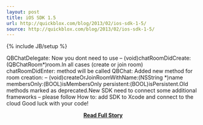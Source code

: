 ```yaml
---
layout: post
title: iOS SDK 1.5
url: http://quickblox.com/blog/2013/02/ios-sdk-1-5/
source: http://quickblox.com/blog/2013/02/ios-sdk-1-5/
---
```

{% include JB/setup %}<p>QBChatDelegate: Now you dont need to use – (void)chatRoomDidCreate:(QBChatRoom*)room.In all cases (create or join room) chatRoomDidEnter: method will be called
 QBChat: Added new method for room creation: – (void)createOrJoinRoomWithName:(NSString *)name membersOnly:(BOOL)isMembersOnly persistent:(BOOL)isPersistent.Old methods marked as deprecated.New SDK need to connect some additional frameworks – please follow How to: add SDK to Xcode and connect to the cloud 
 Good luck with your code!</p>
<center><p><a href="http://quickblox.com/blog/2013/02/ios-sdk-1-5/" style='padding:25px; font-sze:18px; font-weight: bold;'>Read Full Story</a></p></center>
